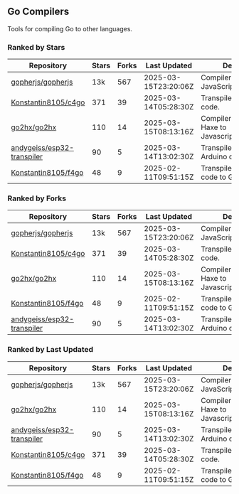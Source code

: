 ## Go Compilers

Tools for compiling Go to other languages.

### Ranked by Stars

| Repository | Stars | Forks | Last Updated | Description | 
|------------|-------|-------|--------------|-------------|
| [gopherjs/gopherjs](https://github.com/gopherjs/gopherjs) | 13k | 567 | 2025-03-15T23:20:06Z |  Compiler from Go to JavaScript. |
| [Konstantin8105/c4go](https://github.com/Konstantin8105/c4go) | 371 | 39 | 2025-03-14T05:28:30Z |  Transpile C code to Go code. |
| [go2hx/go2hx](https://github.com/go2hx/go2hx) | 110 | 14 | 2025-03-15T08:13:16Z |  Compiler from Go to Haxe to Javascript/C++/Java/C#. |
| [andygeiss/esp32-transpiler](https://github.com/andygeiss/esp32-transpiler) | 90 | 5 | 2025-03-14T13:02:30Z |  Transpile Go into Arduino code. |
| [Konstantin8105/f4go](https://github.com/Konstantin8105/f4go) | 48 | 9 | 2025-02-11T09:51:15Z |  Transpile FORTRAN 77 code to Go code. |

### Ranked by Forks

| Repository | Stars | Forks | Last Updated | Description | 
|------------|-------|-------|--------------|-------------|
| [gopherjs/gopherjs](https://github.com/gopherjs/gopherjs) | 13k | 567 | 2025-03-15T23:20:06Z |  Compiler from Go to JavaScript. |
| [Konstantin8105/c4go](https://github.com/Konstantin8105/c4go) | 371 | 39 | 2025-03-14T05:28:30Z |  Transpile C code to Go code. |
| [go2hx/go2hx](https://github.com/go2hx/go2hx) | 110 | 14 | 2025-03-15T08:13:16Z |  Compiler from Go to Haxe to Javascript/C++/Java/C#. |
| [Konstantin8105/f4go](https://github.com/Konstantin8105/f4go) | 48 | 9 | 2025-02-11T09:51:15Z |  Transpile FORTRAN 77 code to Go code. |
| [andygeiss/esp32-transpiler](https://github.com/andygeiss/esp32-transpiler) | 90 | 5 | 2025-03-14T13:02:30Z |  Transpile Go into Arduino code. |

### Ranked by Last Updated

| Repository | Stars | Forks | Last Updated | Description | 
|------------|-------|-------|--------------|-------------|
| [gopherjs/gopherjs](https://github.com/gopherjs/gopherjs) | 13k | 567 | 2025-03-15T23:20:06Z |  Compiler from Go to JavaScript. |
| [go2hx/go2hx](https://github.com/go2hx/go2hx) | 110 | 14 | 2025-03-15T08:13:16Z |  Compiler from Go to Haxe to Javascript/C++/Java/C#. |
| [andygeiss/esp32-transpiler](https://github.com/andygeiss/esp32-transpiler) | 90 | 5 | 2025-03-14T13:02:30Z |  Transpile Go into Arduino code. |
| [Konstantin8105/c4go](https://github.com/Konstantin8105/c4go) | 371 | 39 | 2025-03-14T05:28:30Z |  Transpile C code to Go code. |
| [Konstantin8105/f4go](https://github.com/Konstantin8105/f4go) | 48 | 9 | 2025-02-11T09:51:15Z |  Transpile FORTRAN 77 code to Go code. |

